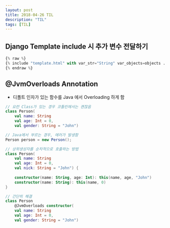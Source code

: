 ```yaml
---
layout: post
title: 2018-04-26 TIL
description: "TIL"
tags: [TIL]
---
```

## Django Template include 시 추가 변수 전달하기

```python
{% raw %}
{% include "template.html" with var_str="String" var_objects=objects ... %}
{% endraw %}
```

## @JvmOverloads Annotation
- 디폴트 인자가 있는 함수를 Java 에서 Overloading 하게 함

```kotlin
// 요런 Class가 있는 경우 코틀린에서는 괜찮음
class Person(
    val name: String
    val age: Int = 0,
    val gender: String = "John")
```

```java
// Java에서 부르는 경우, 에러가 발생함
Person person = new Person();
```

```kotlin
// 상위생성자를 순차적으로 호출하는 방법
class Person(
    val name: String
    val age: Int = 0,
    val nick: String = "John") {
    
    constructor(name: String, age: Int): this(name, age, "John")
    constructor(name: String): this(name, 0)
}

// 간단히 해결
class Person
    @JvmOverloads constructor(
    val name: String
    val age: Int = 0,
    val gender: String = "John")
```